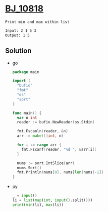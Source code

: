 # [BJ_10818](https://acmicpc.net/problem/10818)

```en
Print min and max within list
```

```txt
Input: 2 1 5 3
Output: 1 5
```

## Solution

* go

  ```go
  package main

  import (
    "bufio"
    "fmt"
    "os"
    "sort"
  )

  func main() {
    var n int
    reader := bufio.NewReader(os.Stdin)

    fmt.Fscanln(reader, &n)
    arr := make([]int, n)

    for i := range arr {
      fmt.Fscanf(reader, "%d ", &arr[i])
    }

    nums := sort.IntSlice(arr)
    nums.Sort()
    fmt.Println(nums[0], nums[len(nums)-1])
  }
  ```

* py

  ```py
  _ = input()
  li = list(map(int, input().split()))
  print(min(li), max(li))
  ```
